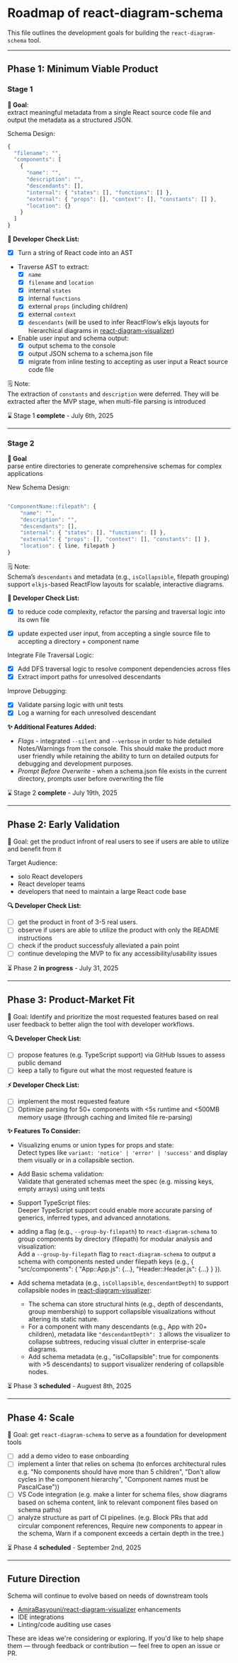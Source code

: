 # Roadmap of react-diagram-schema

This file outlines the development goals for building the `react-diagram-schema` tool.

---

## Phase 1: Minimum Viable Product

### Stage 1

**🏁 Goal**:  
extract meaningful metadata from a single React source code file and output the metadata as a structured JSON.

Schema Design:

```js
{
  "filename": "",
  "components": [
    {
      "name": "",
      "description": "",
      "descendants": [],
      "internal": { "states": [], "functions": [] },
      "external": { "props": [], "context": [], "constants": [] },
      "location": {}
    }
  ]
}
```

**🔌 Developer Check List:**

- [x] Turn a string of React code into an AST

- Traverse AST to extract:
  - [x] `name`
  - [x] `filename` and `location`
  - [x] internal `states` 
  - [x] internal `functions`
  - [x] external `props` (including children)
  - [x] external `context`
  - [x] `descendants` (will be used to infer ReactFlow’s elkjs layouts for hierarchical diagrams in [react-diagram-visualizer](https://github.com/AmiraBasyouni/react-diagram-visualizer))  

- Enable user input and schema output:
  - [x] output schema to the console
  - [x] output JSON schema to a schema.json file
  - [x] migrate from inline testing to accepting as user input a React source code file

🗒 Note:  
The extraction of `constants` and `description` were deferred. They will be extracted after the MVP stage, when multi-file parsing is introduced

⌛ Stage 1 **complete** - July 6th, 2025

---

### Stage 2

**🏁 Goal**  
parse entire directories to generate comprehensive schemas for complex applications

New Schema Design:

```js

"ComponentName::filepath": {
    "name": "",
    "description": "",
    "descendants": [],
    "internal": { "states": [], "functions": [] },
    "external": { "props": [], "context": [], "constants": [] },
    "location": { line, filepath }
}

```

🗒 Note:  
Schema’s `descendants` and metadata (e.g., `isCollapsible`, filepath grouping) support `elkjs`-based ReactFlow layouts for scalable, interactive diagrams.

**🔌 Developer Check List:**

- [x] to reduce code complexity, refactor the parsing and traversal logic into its own file

- [x] update expected user input, from accepting a single source file to accepting a directory + component name

Integrate File Traversal Logic:
- [x] Add DFS traversal logic to resolve component dependencies across files
- [x] Extract import paths for unresolved descendants

Improve Debugging:
- [x] Validate parsing logic with unit tests
- [x] Log a warning for each unresolved descendant

**✨ Additional Features Added:**

- _Flags_ - integrated `--silent` and `--verbose` in order to hide detailed Notes/Warnings from the console. This should make the product more user friendly while retaining the ability to turn on detailed outputs for debugging and development purposes.
- _Prompt Before Overwrite_ - when a schema.json file exists in the current directory, prompts user before overwriting the file

⌛ Stage 2 **complete** - July 19th, 2025

---

## Phase 2: Early Validation

🏁 Goal:
get the product infront of real users to see if users are able to utilize and benefit from it

Target Audience:

- solo React developers
- React developer teams
- developers that need to maintain a large React code base

**🔍 Developer Check List:**

- [ ] get the product in front of 3-5 real users.
- [ ] observe if users are able to utilize the product with only the README instructions
- [ ] check if the product successfuly alleviated a pain point
- [ ] continue developing the MVP to fix any accessibility/usability issues

⏳ Phase 2 **in progress** - July 31, 2025

---

## Phase 3: Product-Market Fit

🏁 Goal:
Identify and prioritize the most requested features based on real user feedback to better align the tool with developer workflows.

**🔍 Developer Check List:**

- [ ] propose features (e.g. TypeScript support) via GitHub Issues to assess public demand
- [ ] keep a tally to figure out what the most requested feature is

**⚡ Developer Check List:**

- [ ] implement the most requested feature
- [ ] Optimize parsing for 50+ components with <5s runtime and <500MB memory usage (through caching and limited file re-parsing)

**✨ Features To Consider:**

- Visualizing enums or union types for props and state:  
Detect types like `variant: 'notice' | 'error' | 'success'` and display them visually or in a collapsible section.

- Add Basic schema validation:  
Validate that generated schemas meet the spec (e.g. missing keys, empty arrays) using unit tests

- Support TypeScript files:  
Deeper TypeScript support could enable more accurate parsing of generics, inferred types, and advanced annotations.

- adding a flag (e.g., `--group-by-filepath`) to `react-diagram-schema` to group components by directory (filepath) for modular analysis and visualization:  
Add a `--group-by-filepath` flag to `react-diagram-schema` to output a schema with components nested under filepath keys (e.g., { "src/components": { "App::App.js": {...}, "Header::Header.js": {...} } }).

- Add schema metadata (e.g., `isCollapsible`, `descendantDepth`) to support collapsible nodes in [react-diagram-visualizer](https://github.com/AmiraBasyouni/react-diagram-visualizer):  
  - The schema can store structural hints (e.g., depth of descendants, group membership) to support collapsible visualizations without altering its static nature.  
  - For a component with many descendants (e.g., App with 20+ children), metadata like `"descendantDepth": 3` allows the visualizer to collapse subtrees, reducing visual clutter in enterprise-scale diagrams.
  - Add schema metadata (e.g., "isCollapsible": true for components with >5 descendants) to support visualizer rendering of collapsible nodes.

⏳ Phase 3 **scheduled** - Auguest 8th, 2025

---

## Phase 4: Scale

🏁 Goal:
get `react-diagram-schema` to serve as a foundation for development tools

- [ ] add a demo video to ease onboarding
- [ ] implement a linter that relies on schema (to enforces architectural rules e.g. "No components should have more than 5 children", "Don’t allow cycles in the component hierarchy", "Component names must be PascalCase"))
- [ ] VS Code integration (e.g. make a linter for schema files, show diagrams based on schema content, link to relevant component files based on schema paths)
- [ ] analyze structure as part of CI pipelines. (e.g. Block PRs that add circular component references, Require new components to appear in the schema, Warn if a component exceeds a certain depth in the tree.)

⏳ Phase 4 **scheduled** - September 2nd, 2025

---

## Future Direction

Schema will continue to evolve based on needs of downstream tools

- [AmiraBasyouni/react-diagram-visualizer](https://github.com/AmiraBasyouni/react-diagram-visualizer) enhancements
- IDE integrations
- Linting/code auditing use cases

These are ideas we're considering or exploring. If you'd like to help shape them — through feedback or contribution — feel free to open an issue or PR.

